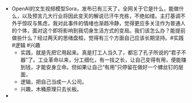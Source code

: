 - OpenAI的文生视频模型Sora，发布已有三天了，全网关于它是什么，能做什么，以及预言几大行业将因此变天的解说已汗牛充栋，不绝如缕。主打基调不外乎惊叹与焦虑，我对此事件的情绪也渐趋冷静，觉得更应多关注作为普通人的个体，面对这个即将影响到我切身生活方式的变局。我们该怎么办？能提前做些什么？经过两天的思绪盘桓，觉得有三个方面自己应该长期坚持。#实践 #逻辑 #兴趣
	- 实践，就是先把它用起来。真是打工人当久了，都忘了孔子所说的“君子不器”了。工业革命以来，分工细化，有一技之长，让自己变得有用，便能赚到钱，才能安身立命。但如果让自己“有用”只停留在做好一个螺丝钉的层面，
	- 逻辑，把自己当成一人公司。
	- 兴趣，木桶原理只去长板。
-